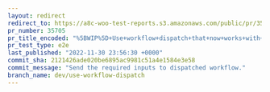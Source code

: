 ```yaml
---
layout: redirect
redirect_to: https://a8c-woo-test-reports.s3.amazonaws.com/public/pr/35705/e2e/index.html
pr_number: 35705
pr_title_encoded: "%5BWIP%5D+Use+workflow+dispatch+that+now+works+with+GITHUB_TOKEN"
pr_test_type: e2e
last_published: "2022-11-30 23:56:30 +0000"
commit_sha: 2121426ade020be6895ac9981c51a4e1584e3e58
commit_message: "Send the required inputs to dispatched workflow."
branch_name: dev/use-workflow-dispatch
---
```

